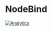 NodeBind
=========

[![Analytics](https://ga-beacon.appspot.com/UA-39334307-2/Polymer/NodeBind/README)](https://github.com/igrigorik/ga-beacon)
